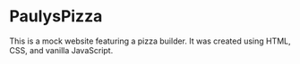 # PaulysPizza
This is a mock website featuring a pizza builder. It was created using HTML, CSS, and vanilla JavaScript. 
